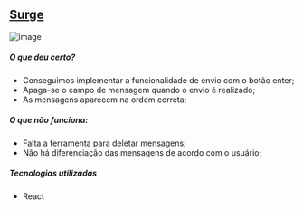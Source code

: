 ## [Surge](http://various-horn.surge.sh/)

![image](https://user-images.githubusercontent.com/84832122/126072564-877f3e86-acda-49a6-81d0-39c7c9c2fabc.png)


##### O que deu certo?
* Conseguimos implementar a funcionalidade de envio com o botão enter;
* Apaga-se o campo de mensagem quando o envio é realizado;
* As mensagens aparecem na ordem correta;

##### O que não funciona:
* Falta a ferramenta para deletar mensagens;
* Não há diferenciação das mensagens de acordo com o usuário;

##### Tecnologias utilizadas

 * React


